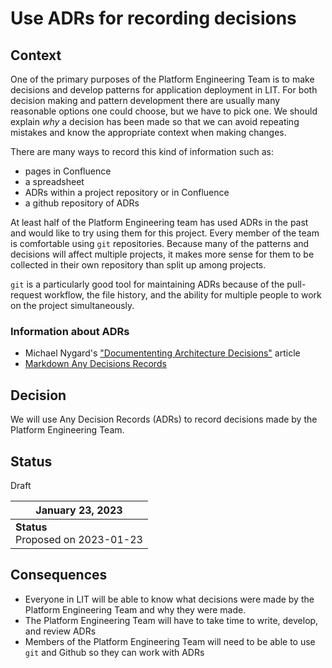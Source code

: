 # Use ADRs for recording decisions

## Context

One of the primary purposes of the Platform Engineering Team is to make
decisions and develop patterns for application deployment in LIT. For both
decision making and pattern development there are usually many reasonable
options one could choose, but we have to pick one. We should explain *why* a
decision has been made so that we can avoid repeating mistakes and know the
appropriate context when making changes.

There are many ways to record this kind of information such as:

* pages in Confluence
* a spreadsheet
* ADRs within a project repository or in Confluence
* a github repository of ADRs

At least half of the Platform Engineering team has used ADRs in the past and
would like to try using them for this project. Every member of the team is
comfortable using `git` repositories. Because many of the patterns and
decisions will affect multiple projects, it makes more sense for them to be
collected in their own repository than split up among projects.

`git` is a particularly good tool for maintaining ADRs because of the
pull-request workflow, the file history, and the ability for multiple people to
work on the project simultaneously.

### Information about ADRs

* Michael Nygard's ["Documententing Architecture
  Decisions"](https://cognitect.com/blog/2011/11/15/documenting-architecture-decisions)
  article
* [Markdown Any Decisions Records](https://adr.github.io/madr/#overview)

## Decision

We will use Any Decision Records (ADRs) to record decisions made by the
Platform Engineering Team.

## Status

Draft

| January 23, 2023 |
|-----------------|
| **Status** <br> Proposed on 2023-01-23 |

## Consequences

* Everyone in LIT will be able to know what decisions were made by the Platform
  Engineering Team and why they were made.
* The Platform Engineering Team will have to take time to write, develop, and
  review ADRs
* Members of the Platform Engineering Team will need to be able to use `git`
  and Github so they can work with ADRs
